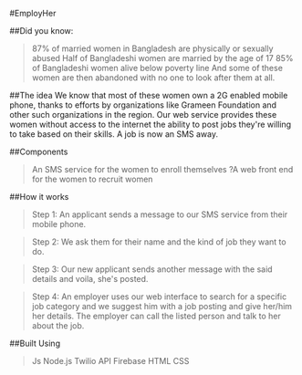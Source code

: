 #EmployHer

##Did you know:

>87% of married women in Bangladesh are physically or sexually abused
>Half of Bangladeshi women are married by the age of 17
>85% of Bangladeshi women alive below poverty line
>And some of these women are then abandoned with no one to look after them at all.

##The idea
We know that most of these women own a 2G enabled mobile phone, thanks to efforts by organizations like Grameen Foundation and other such organizations in the region. Our web service provides these women without access to the internet the ability to post jobs they're willing to take based on their skills. A job is now an SMS away.

##Components
>An SMS service for the women to enroll themselves
?A web front end for the women to recruit women

##How it works
>Step 1: An applicant sends a message to our SMS service from their mobile phone.

>Step 2: We ask them for their name and the kind of job they want to do.

>Step 3: Our new applicant sends another message with the said details and voila, she's posted.

>Step 4: An employer uses our web interface to search for a specific job category and we suggest him with a job posting and give her/him her details. The employer can call the listed person and talk to her about the job.

##Built Using
>Js
>Node.js
>Twilio API
>Firebase
>HTML
>CSS
